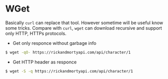 # WGet

Basically `curl` can replace that tool. However sometime will be useful know some tricks.
Compare with `curl`, `wget` can download recursive and support only HTTP, HTTPs protocols.

* Get only responce without garbage info

```bash
$ wget -qO- https://rickandmortyapi.com/api/character/1
```

* Get HTTP header as responce

```bash
$ wget -S -q https://rickandmortyapi.com/api/character/1
```


